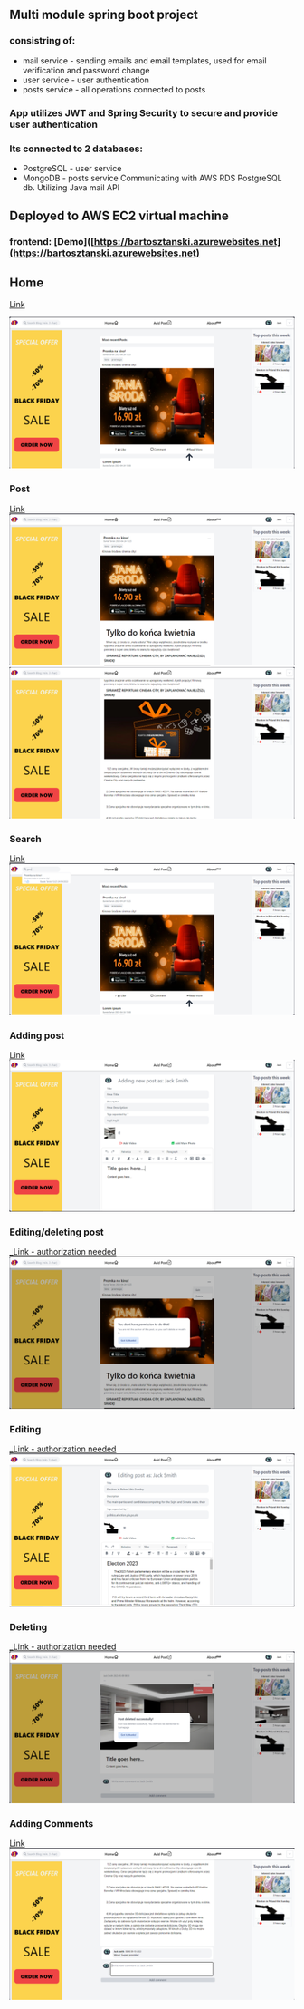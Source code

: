 ## Multi module spring boot project 
### consistring of:
- mail service - sending emails and email templates, used for email verification and password change
- user service - user authentication
- posts service - all operations connected to posts 
### App utilizes JWT and Spring Security to secure and provide user authentication
### Its connected to 2 databases:
- PostgreSQL - user service
- MongoDB - posts service
Communicating with AWS RDS PostgreSQL db. Utilizing Java mail API  
## Deployed to AWS EC2 virtual machine
### frontend: [Demo]([https://bartosztanski.azurewebsites.net](https://bartosztanski.azurewebsites.net)
## Home 
[ Link](https://bartosztanski.azurewebsites.net)

![Home](postsservice/screenshots/MainPage.PNG)

### Post
[ Link](https://bartosztanski.azurewebsites.net/posts/6523bc7072bf6b63d22092e8?postIndex=0)
![Post](postsservice/screenshots/Posts1.PNG)
![Post](postsservice/screenshots/Post2.PNG)

### Search
[ Link](https://bartosztanski.azurewebsites.net)
![Search](postsservice/screenshots/Search.PNG)

### Adding post
[ Link](https://bartosztanski.azurewebsites.net/posts/createPost)
![Adding post](postsservice/screenshots/AddingPost.PNG)

### Editing/deleting post
[_Link - authorization needed](https://bartosztanski.azurewebsites.net/posts/6501fadf13f41a7dc052d57a)
![Edit/Delete](postsservice/screenshots/Editing-deleting.PNG)

### Editing
[_Link - authorization needed](https://bartosztanski.azurewebsites.net/posts/edit/6501fadf13f41a7dc052d57a)
![Editing](postsservice/screenshots/Editing.PNG)

### Deleting
[_Link - authorization needed](https://bartosztanski.azurewebsites.net/posts/6501fadf13f41a7dc052d57a)
![Deleting](postsservice/screenshots/Deleting.PNG)


### Adding Comments
[ Link](https://bartosztanski.azurewebsites.net/posts/6523bc7072bf6b63d22092e8?postIndex=0)
![Comments](postsservice/screenshots/Comment.PNG)

